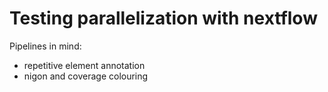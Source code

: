 # Testing parallelization with nextflow

Pipelines in mind:

- repetitive element annotation
- nigon and coverage colouring 

